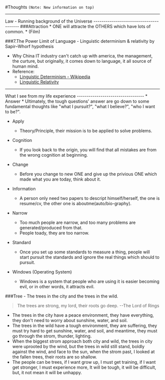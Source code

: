 #Thoughts
`(Note: New information on top)`

<hr>
Law - Running background of the Universe
----------------------------------------
###Attraction
* ONE will attracte the OTHERS which have lots of common.
* (Film)

###7.The Power Limit of Language - Linguistic determinism & relativity by Sapir–Whorf hypothesis
* Why China IT industry can't catch up with america, the management, the curture, but originally, it comes down to language, it all source of human mind.
* Reference:
  * [Linguistic Determinism - Wikipedia](http://en.wikipedia.org/wiki/Linguistic_determinism)
  * [Linguistic Relativity](http://en.wikipedia.org/wiki/Linguistic_relativity)





<hr>
What I see from my life experience
----------------------------------
* Answer
  * Ultimately, the tough questions' answer are go down to some fundamental thoughts like "what I pursuit?", "what I believe?", "who I want to be?".

* Apply
  * Theory/Principle, their mission is to be applied to solve problems.

* Cognition
  * If you look back to the origin, you will find that all mistakes are from the wrong cognition at beginning.  

* Change
  * Before you change to new ONE and give up the privious ONE which made what you are today, think about it.

* Information
  * A person only need two papers to descript himself/herself, the one is resume/cv, the other one is aboutme(auto/bio-graphy).

* Narrow
  * Too much people are narrow, and too many problems are generated/produced from that.
  * People toady, they are too narrow.

* Standard
  * Once you set up some standards to measure a thing, people will start pursuit the standards and ignore the real things which should to pursuit.

* Windows (Operating System)
  * Windows is a system that people who are using it is easier becoming evil, or in other words, it attracts evil.


###Tree - The trees in the city and the trees in the wild.  
> The trees are strong, my lord, their roots go deep. --The Lord of Rings   
* The trees in the city have a peace environment, they have everything, they don't need to worry about sunshine, water, and soil.  
* The trees in the wild have a tough environment, they are suffering, they must try hard to get sunshine, water, and soil, and meantime, they must go through the strom, thunder, lighting.  
* When the biggest strom approach both city and wild, the trees in city were uprooted by the wind, but the trees in wild still stand, boldly against the wind, and face to the sun, when the strom past, I looked at the fallen trees, their roots are so shallow.  
* The people can be trees, if I want grow up, I must get training, if I want get stronger, I must experience more, It will be tough, it will be difficult, but, it not mean it will be unhappy.  
